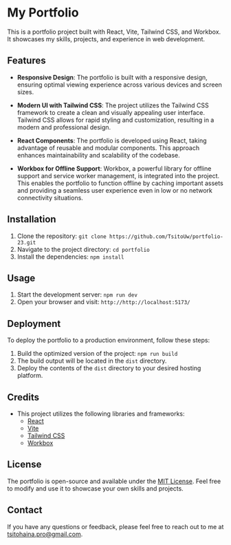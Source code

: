# My Portfolio

This is a portfolio project built with React, Vite, Tailwind CSS, and Workbox. It showcases my skills, projects, and experience in web development.

## Features

- **Responsive Design**: The portfolio is built with a responsive design, ensuring optimal viewing experience across various devices and screen sizes.

- **Modern UI with Tailwind CSS**: The project utilizes the Tailwind CSS framework to create a clean and visually appealing user interface. Tailwind CSS allows for rapid styling and customization, resulting in a modern and professional design.

- **React Components**: The portfolio is developed using React, taking advantage of reusable and modular components. This approach enhances maintainability and scalability of the codebase.

- **Workbox for Offline Support**: Workbox, a powerful library for offline support and service worker management, is integrated into the project. This enables the portfolio to function offline by caching important assets and providing a seamless user experience even in low or no network connectivity situations.

## Installation

1. Clone the repository: `git clone https://github.com/TsitoUw/portfolio-23.git`
2. Navigate to the project directory: `cd portfolio`
3. Install the dependencies: `npm install`

## Usage

1. Start the development server: `npm run dev`
2. Open your browser and visit: `http://http://localhost:5173/`

## Deployment

To deploy the portfolio to a production environment, follow these steps:

1. Build the optimized version of the project: `npm run build`
2. The build output will be located in the `dist` directory.
3. Deploy the contents of the `dist` directory to your desired hosting platform.

## Credits

- This project utilizes the following libraries and frameworks:
  - [React](https://reactjs.org)
  - [Vite](https://vitejs.dev)
  - [Tailwind CSS](https://tailwindcss.com)
  - [Workbox](https://developers.google.com/web/tools/workbox)

## License

The portfolio is open-source and available under the [MIT License](LICENSE). Feel free to modify and use it to showcase your own skills and projects.

## Contact

If you have any questions or feedback, please feel free to reach out to me at [tsitohaina.pro@gmail.com](mailto:tsitohaina.pro@example.com).
